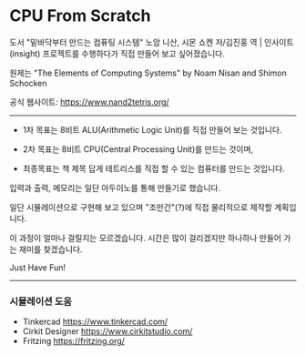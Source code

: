# CPU From Scratch

도서 "밑바닥부터 만드는 컴퓨팅 시스템" 노암 니산, 시몬 쇼켄 저/김진홍 역 | 인사이트(insight) 프로젝트를 수행하다가 직접 만들어 보고 싶어졌습니다.

원제는 "The Elements of Computing Systems" by Noam Nisan and Shimon Schocken

공식 웹사이트: https://www.nand2tetris.org/

---

- 1차 목표는 8비트 ALU(Arithmetic Logic Unit)를 직접 만들어 보는 것입니다.

- 2차 목표는 8비트 CPU(Central Processing Unit)를 만드는 것이며,

- 최종목표는 책 제목 답게 테트리스를 직접 할 수 있는 컴퓨터를 만드는 것입니다.

입력과 출력, 메모리는 일단 아두이노를 통해 만들기로 했습니다.

일단 시뮬레이션으로 구현해 보고 있으며 "조만간"(?)에 직접 물리적으로 제작할 계획입니다.

이 과정이 얼마나 걸릴지는 모르겠습니다. 시간은 많이 걸리겠지만 하나하나 만들어 가는 재미를 찾겠습니다.

Just Have Fun!

---

### 시뮬레이션 도움

- Tinkercad https://www.tinkercad.com/
- Cirkit Designer https://www.cirkitstudio.com/
- Fritzing https://fritzing.org/

